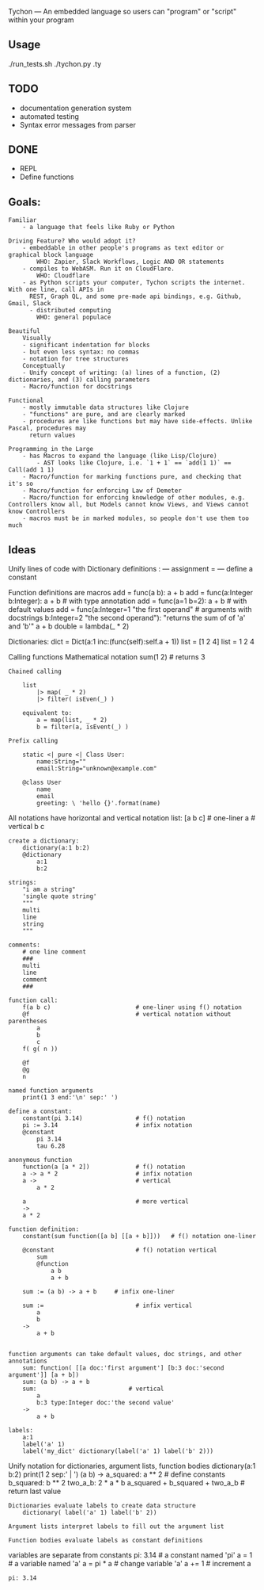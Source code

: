 Tychon — An embedded language so users can "program" or "script" within your program

Usage
-----
  ./run_tests.sh
  ./tychon.py <sourcefile>.ty

TODO
----
- documentation generation system
- automated testing
- Syntax error messages from parser

DONE
----
- REPL
- Define functions

Goals:
------

    Familiar
        - a language that feels like Ruby or Python

    Driving Feature? Who would adopt it?
        - embeddable in other people's programs as text editor or graphical block language
            WHO: Zapier, Slack Workflows, Logic AND OR statements
        - compiles to WebASM. Run it on CloudFlare.
            WHO: Cloudflare
        - as Python scripts your computer, Tychon scripts the internet. With one line, call APIs in
          REST, Graph QL, and some pre-made api bindings, e.g. Github, Gmail, Slack
          - distributed computing
            WHO: general populace

    Beautiful
        Visually
        - significant indentation for blocks
        - but even less syntax: no commas
        - notation for tree structures
        Conceptually
        - Unify concept of writing: (a) lines of a function, (2) dictionaries, and (3) calling parameters
        - Macro/function for docstrings

    Functional
        - mostly immutable data structures like Clojure
        - "functions" are pure, and are clearly marked
        - procedures are like functions but may have side-effects. Unlike Pascal, procedures may
          return values

    Programming in the Large
        - has Macros to expand the language (like Lisp/Clojure)
            - AST looks like Clojure, i.e. `1 + 1` == `add(1 1)` == Call(add 1 1)
        - Macro/function for marking functions pure, and checking that it's so
        - Macro/function for enforcing Law of Demeter
        - Macro/function for enforcing knowledge of other modules, e.g. Controllers know all, but Models cannot know Views, and Views cannot know Controllers
        - macros must be in marked modules, so people don't use them too much



Ideas
-----

Unify lines of code with Dictionary definitions
  : — assignment
  = — define a constant

Function definitions are macros
  add = func(a b): a + b
  add = func(a:Integer b:Integer): a + b                # with type annotation
  add = func(a=1 b=2): a + b                            # with default values
  add = func(a:Integer=1 "the first operand"            # arguments with docstrings
             b:Integer=2 "the second operand"):
             "returns the sum of of 'a' and 'b'"
             a + b
  double = lambda(_ * 2)

Dictionaries:
    dict = Dict(a:1 inc:(func(self):self.a + 1))
    list = [1 2 4]
    list =
        1
        2
        4


Calling functions
    Mathematical notation
        sum(1 2)        # returns 3

    Chained calling

        list
            |> map( _ * 2)
            |> filter( isEven(_) )

        equivalent to:
            a = map(list, _ * 2)
            b = filter(a, isEvent(_) )

    Prefix calling

        static <| pure <| Class User:
            name:String=""
            email:String="unknown@example.com"

        @class User
            name
            email
            greeting: \ 'hello {}'.format(name)


All notations have horizontal and vertical notation
    list:
        [a b c]                         # one-liner
        a                               # vertical
        b
        c

    create a dictionary:
        dictionary(a:1 b:2)
        @dictionary
            a:1
            b:2

    strings:
        "i am a string"
        'single quote string'
        """
        multi
        line
        string
        """

    comments:
        # one line comment
        ###
        multi
        line
        comment
        ###

    function call:
        f(a b c)                        # one-liner using f() notation
        @f                              # vertical notation without parentheses
            a
            b
            c
        f( g( n ))

        @f
        @g
        n

    named function arguments
        print(1 3 end:'\n' sep:' ')

    define a constant:
        constant(pi 3.14)               # f() notation
        pi := 3.14                      # infix notation
        @constant
            pi 3.14
            tau 6.28

    anonymous function
        function(a [a * 2])             # f() notation
        a -> a * 2                      # infix notation
        a ->                            # vertical
            a * 2

        a                               # more vertical
        ->
        a * 2

    function definition:
        constant(sum function([a b] [[a + b]]))   # f() notation one-liner

        @constant                       # f() notation vertical
            sum
            @function
                a b
                a + b

        sum := (a b) -> a + b     # infix one-liner

        sum :=                          # infix vertical
            a
            b
        ->
            a + b


    function arguments can take default values, doc strings, and other annotations
        sum: function( [[a doc:'first argument'] [b:3 doc:'second argument']] [a + b])
        sum: (a b) -> a + b
        sum:                          # vertical
            a
            b:3 type:Integer doc:'the second value'
        ->
            a + b

    labels:
        a:1
        label('a' 1)
        label('my_dict' dictionary(label('a' 1) label('b' 2)))

Unify notation for dictionaries, argument lists, function bodies
    dictionary(a:1 b:2)
    print(1 2 sep:' | ')
    (a b) ->
        a_squared: a ** 2                       # define constants
        b_squared: b ** 2
        two_a_b: 2 * a * b
        a_squared + b_squared + two_a_b         # return last value

    Dictionaries evaluate labels to create data structure
        dictionary( label('a' 1) label('b' 2))

    Argument lists interpret labels to fill out the argument list

    Function bodies evaluate labels as constant definitions


variables are separate from constants
    pi: 3.14            # a constant named 'pi'
    a = 1               # a variable named 'a'
    a = pi * a          # change variable 'a'
    a += 1              # increment a

    pi: 3.14

